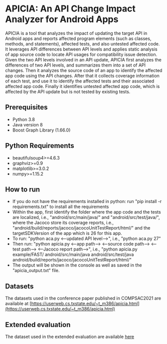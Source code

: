 # APICIA: An API Change Impact Analyzer for Android Apps

APICIA is a tool that analyzes the impact of updating the target API in Android apps and reports affected program elements (such as classes, methods, and statements), affected tests, and also untested affected code. It leverages API differences between API levels and applies static analysis of app source code to locate API usages for compatibility issue detection. Given the two API levels involved in an API update, APICIA first analyzes the differences of two API levels, and summarizes them into a set of API changes. Then it analyzes the source code of an app to identify the affected app code using the API changes. After that it collects coverage information of each test, and use it to identify the affected tests and their associated affected app code. Finally it identifies untested affected app code, which is affected by the API update but is not tested by existing tests.

## Prerequisites
- Python 3.8
- Java version 8
- Boost Graph Library (1.66.0)

## Python Requirements
- beautifulsoup4>=4.6.3
- graphviz>=0.9
- matplotlib>=3.0.2
- numpy>=1.15.2

## How to run
- If you do not have the requirements installed in python: run "pip install -r requirements.txt" to install all the requirements
- Within the app, first identify the folder where the app code and the tests are localized, i.e., "android/src/main/java/" and "android/src/test/java/", where the Jacoco store its coverage reports, i.e., "android/build/reports/jacoco/jacocoUnitTestReport/html/" and the targetSDKVersion of the app which is 26 for this app.
- To run: "python aca.py <--updated API level-->", i.e., "python aca.py 27"
- Then run: "python apicia.py <--app path--> <--source code path--> <--test path--> <--Jacoco report path-->", i.e., "python apicia.py example/FAST/ android/src/main/java android/src/test/java android/build/reports/jacoco/jacocoUnitTestReport/html/"
- The output will be shown in the console as well as saved in the "apicia_output.txt" file.


## Datasets
The datasets used in the conference paper published in COMPSAC2021 are available at [https://userweb.cs.txstate.edu/~t_m386/apicia.html](https://userweb.cs.txstate.edu/~t_m386/apicia.html)

## Extended evaluation
The dataset used in the extended evaluation are available [here](https://docs.google.com/spreadsheets/d/1NQSVWmvY3ZBk4duBsuQl1EKctGucECb2XPnhvNtkUkc/edit?usp=sharing)
